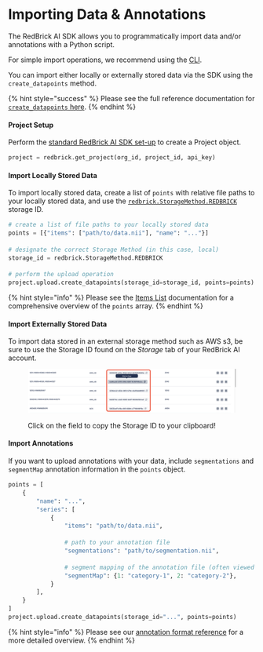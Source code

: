 # Importing Data & Annotations

The RedBrick AI SDK allows you to programmatically import data and/or annotations with a Python script.&#x20;

For simple import operations, we recommend using the [CLI](https://docs.redbrickai.com/python-sdk/cli-overview/import-data-and-annotations).

You can import either locally or externally stored data via the SDK using the `create_datapoints` method.

{% hint style="success" %}
Please see the full reference documentation for [`create_datapoints` here](https://redbrick-sdk.readthedocs.io/en/stable/sdk.html#redbrick.upload.Upload.create\_datapoints).
{% endhint %}

#### Project Setup

Perform the [standard RedBrick AI SDK set-up](./#initializing-the-redbrick-sdk-in-python) to create a Project object.

```python
project = redbrick.get_project(org_id, project_id, api_key)
```

#### Import Locally Stored Data

To import locally stored data, create a list of `points` with relative file paths to your locally stored data, and use the [`redbrick.StorageMethod.REDBRICK`](https://redbrick-sdk.readthedocs.io/en/stable/sdk.html#redbrick.StorageMethod) storage ID.&#x20;

```python
# create a list of file paths to your locally stored data
points = [{"items": ["path/to/data.nii"], "name": "..."}]

# designate the correct Storage Method (in this case, local)
storage_id = redbrick.StorageMethod.REDBRICK

# perform the upload operation
project.upload.create_datapoints(storage_id=storage_id, points=points)
```

{% hint style="info" %}
Please see the [Items List](../../importing-data/import-cloud-data.md#items-list) documentation for a comprehensive overview of the `points` array.
{% endhint %}

#### Import Externally Stored Data

To import data stored in an external storage method such as AWS s3, be sure to use the Storage ID found on the _Storage_ tab of your RedBrick AI account.

<div data-full-width="true">

<figure><img src="../../.gitbook/assets/Screenshot 2023-08-18 at 2.59.17 PM.png" alt=""><figcaption><p>Click on the field to copy the Storage ID to your clipboard!</p></figcaption></figure>

</div>

#### Import Annotations

If you want to upload annotations with your data, include `segmentations` and `segmentMap` annotation information in the `points` object.

```python
points = [
    {
        "name": "...",
        "series": [
            {
                "items": "path/to/data.nii",
                
                # path to your annotation file
                "segmentations": "path/to/segmentation.nii",
                
                # segment mapping of the annotation file (often viewed with nibabel)
                "segmentMap": {1: "category-1", 2: "category-2"},
            }
        ],
    }
]
project.upload.create_datapoints(storage_id="...", points=points)
```

{% hint style="info" %}
Please see our [annotation format reference](../formats/full-format-reference.md) for a more detailed overview.
{% endhint %}
